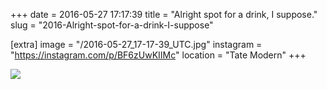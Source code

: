 +++
date = 2016-05-27 17:17:39
title = "Alright spot for a drink, I suppose."
slug = "2016-Alright-spot-for-a-drink-I-suppose"

[extra]
image = "/2016-05-27_17-17-39_UTC.jpg"
instagram = "https://instagram.com/p/BF6zUwKIIMc"
location = "Tate Modern"
+++

<img src="/2016-05-27_17-17-39_UTC.jpg" />
